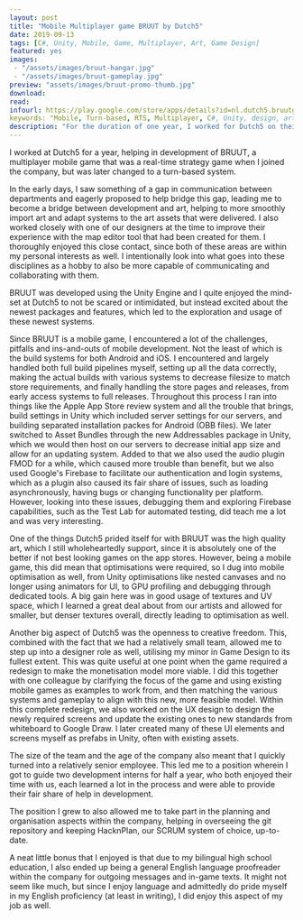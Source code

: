 ```yaml
---
layout: post
title: "Mobile Multiplayer game BRUUT by Dutch5"
date: 2019-09-13
tags: [C#, Unity, Mobile, Game, Multiplayer, Art, Game Design]
featured: yes
images:
 - "/assets/images/bruut-hangar.jpg"
 - "/assets/images/bruut-gameplay.jpg"
preview: "assets/images/bruut-promo-thumb.jpg"
download:
read:
infourl: https://play.google.com/store/apps/details?id=nl.dutch5.bruutgame
keywords: "Mobile, Turn-based, RTS, Multiplayer, C#, Unity, design, art, UI, UX, Game, Android, iOS"
description: "For the duration of one year, I worked for Dutch5 on their mobile game called BRUUT (linked above under More Info)"
---
```


I worked at Dutch5 for a year, helping in development of BRUUT, a multiplayer mobile game that was a real-time strategy game when I joined the company, but was later changed to a turn-based system.

In the early days, I saw something of a gap in communication between departments and eagerly proposed to help bridge this gap, leading me to become a bridge between development and art, helping to more smoothly import art and adapt systems to the art assets that were delivered. I also worked closely with one of our designers at the time to improve their experience with the map editor tool that had been created for them. I thoroughly enjoyed this close contact, since both of these areas are within my personal interests as well. I intentionally look into what goes into these disciplines as a hobby to also be more capable of communicating and collaborating with them.

BRUUT was developed using the Unity Engine and I quite enjoyed the mind-set at Dutch5 to not be scared or intimidated, but instead excited about the newest packages and features, which led to the exploration and usage of these newest systems.

Since BRUUT is a mobile game, I encountered a lot of the challenges, pitfalls and ins-and-outs of mobile development. Not the least of which is the build systems for both Android and iOS. I encountered and largely handled both full build pipelines myself, setting up all the data correctly, making the actual builds with various systems to decrease filesize to match store requirements, and finally handling the store pages and releases, from early access systems to full releases. Throughout this process I ran into things like the Apple App Store review system and all the trouble that brings, build settings in Unity which included server settings for our servers, and building separated installation packes for Android (OBB files). We later switched to Asset Bundles through the new Addressables package in Unity, which we would then host on our servers to decrease initial app size and allow for an updating system. Added to that we also used the audio plugin FMOD for a while, which caused more trouble than benefit, but we also used Google's Firebase to facilitate our authentication and login systems, which as a plugin also caused its fair share of issues, such as loading asynchronously, having bugs or changing functionality per platform. However, looking into these issues, debugging them and exploring Firebase capabilities, such as the Test Lab for automated testing, did teach me a lot and was very interesting.

One of the things Dutch5 prided itself for with BRUUT was the high quality art, which I still wholeheartedly support, since it is absolutely one of the better if not best looking games on the app stores. However, being a mobile game, this did mean that optimisations were required, so I dug into mobile optimisation as well, from Unity optimisations like nested canvases and no longer using animators for UI, to GPU profiling and debugging through dedicated tools. A big gain here was in good usage of textures and UV space, which I learned a great deal about from our artists and allowed for smaller, but denser textures overall, directly leading to optimisation as well.

Another big aspect of Dutch5 was the openness to creative freedom. This, combined with the fact that we had a relatively small team, allowed me to step up into a designer role as well, utilising my minor in Game Design to its fullest extent. This was quite useful at one point when the game required a redesign to make the monetisation model more viable. I did this together with one colleague by clarifying the focus of the game and using existing mobile games as examples to work from, and then matching the various systems and gameplay to align with this new, more feasible model. Within this complete redesign, we also worked on the UX design to design the newly required screens and update the existing ones to new standards from whiteboard to Google Draw. I later created many of these UI elements and screens myself as prefabs in Unity, often with existing assets.

The size of the team and the age of the company also meant that I quickly turned into a relatively senior employee. This led me to a position wherein I got to guide two development interns for half a year, who both enjoyed their time with us, each learned a lot in the process and were able to provide their fair share of help in development.

The position I grew to also allowed me to take part in the planning and organisation aspects within the company, helping in overseeing the git repository and keeping HacknPlan, our SCRUM system of choice, up-to-date.

A neat little bonus that I enjoyed is that due to my bilingual high school education, I also ended up being a general English language proofreader within the company for outgoing messages and in-game texts. It might not seem like much, but since I enjoy language and admittedly do pride myself in my English proficiency (at least in writing), I did enjoy this aspect of my job as well.